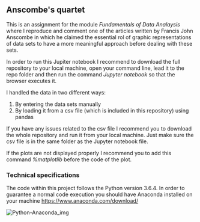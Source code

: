 ## Anscombe's quartet
This is an assignment for the module *Fundamentals of Data Analaysis* where I reproduce and comment one of the articles written by Francis John Anscombe in which he claimed the essential rol of graphic representations of data sets to have a more meaningful approach before dealing with these sets.

In order to run this Jupiter notebook I recommend to download the full repository to your local machine, open your command line, lead it to the repo folder and then run the command *Jupyter notebook* so that the browser executes it.

I handled the data in two different ways:
1) By entering the data sets manually
2) By loading it from a csv file (which is included in this repository) using pandas

If you have any issues related to the csv file I recommend you to download the whole repository and run it from your local machine. Just make sure the csv file is in the same folder as the Jupyter notebook file.

If the plots are not displayed properly I recommend you to add this command *%matplotlib* before the code of the plot.


### Technical specifications
The code within this project follows the Python version 3.6.4.  In order to guarantee a normal code execution you should have Anaconda installed on your machine https://www.anaconda.com/download/ 

![Python-Anaconda_img](https://encrypted-tbn0.gstatic.com/images?q=tbn:ANd9GcR3jIlG3CPiyTHMWOkPJPU1JdPLRSZa2dGe8yVyF_ApKWp29BlC)


